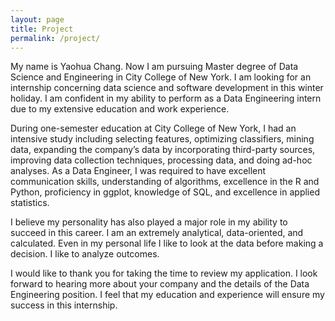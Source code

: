 ```yaml
---
layout: page
title: Project
permalink: /project/
---
```


My name is Yaohua Chang. Now I am pursuing Master degree of Data Science and Engineering in City College of New York. I am looking for an internship concerning data science and software development in this winter holiday. I am confident in my ability to perform as a Data Engineering intern due to my extensive education and work experience.  

During one-semester education at City College of New York, I had an intensive study including selecting features, optimizing classifiers, mining data, expanding the company’s data by incorporating third-party sources, improving data collection techniques, processing data, and doing ad-hoc analyses. As a Data Engineer, I was required to have excellent communication skills, understanding of algorithms, excellence in the R and Python, proficiency in ggplot, knowledge of SQL, and excellence in applied statistics.  

I believe my personality has also played a major role in my ability to succeed in this career. I am an extremely analytical, data-oriented, and calculated. Even in my personal life I like to look at the data before making a decision. I like to analyze outcomes.  

I would like to thank you for taking the time to review my application. I look forward to hearing more about your company and the details of the Data Engineering position. I feel that my education and experience will ensure my success in this internship.